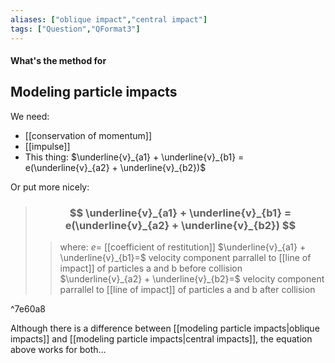 ```yaml
---
aliases: ["oblique impact","central impact"]
tags: ["Question","QFormat3"]
---
```


#### What's the method for
## Modeling particle impacts

We need:
- [[conservation of momentum]]
- [[impulse]]
- This thing: $\underline{v}_{a1} + \underline{v}_{b1} = e(\underline{v}_{a2} + \underline{v}_{b2})$

Or put more nicely:
> ### $$ \underline{v}_{a1} + \underline{v}_{b1} = e(\underline{v}_{a2} + \underline{v}_{b2}) $$ 
>> where:
>> $e=$ [[coefficient of restitution]]
>> $\underline{v}_{a1} + \underline{v}_{b1}=$ velocity component parrallel to [[line of impact]] of particles a and b before collision 
>> $\underline{v}_{a2} + \underline{v}_{b2}=$ velocity component parrallel to [[line of impact]] of particles a and b after collision

^7e60a8

Although there is a difference between [[modeling particle impacts|oblique impacts]] and [[modeling particle impacts|central impacts]], the equation above works for both... 